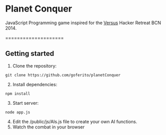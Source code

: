 # Planet Conquer

JavaScript Programming game inspired for
the [Versus](http://versus.com/en/about_us) Hacker Retreat BCN 2014.

====================
## Getting started
1. Clone the repository:

 `git clone https://github.com/goferito/planetConquer`

2. Install dependencies:

 `npm install`

3. Start server:

 `node app.js`

4. Edit the /public/js/AIs.js file to create your own AI functions.
5. Watch the combat in your browser
